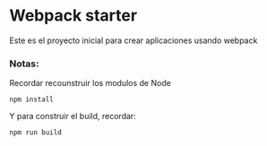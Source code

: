 # Webpack starter

Este es el proyecto inicial para crear aplicaciones usando webpack

### Notas:
Recordar recounstruir los modulos de Node
```
npm install
```

Y para construir el build, recordar:

```
npm run build
```
